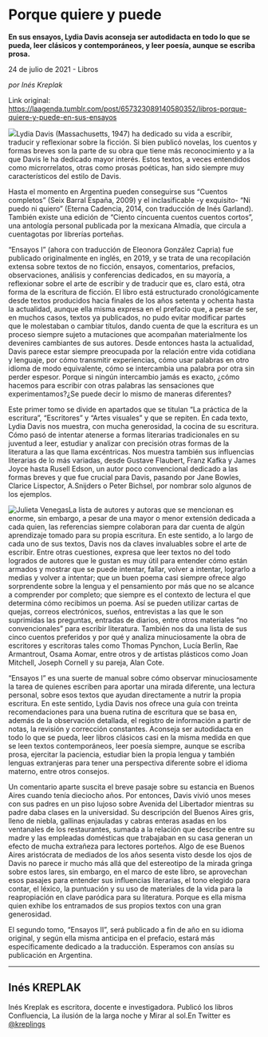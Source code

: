 # Porque quiere y puede

**En sus ensayos, Lydia Davis aconseja ser autodidacta en todo lo que se pueda, leer clásicos y contemporáneos, y leer poesía, aunque se escriba prosa.**

24 de julio de 2021 - Libros

_por Inés Kreplak_

Link original: https://laagenda.tumblr.com/post/657323089140580352/libros-porque-quiere-y-puede-en-sus-ensayos

![](https://64.media.tumblr.com/fb551b7fc169f220fb120acabe84a7b3/bca033de509c7062-7b/s500x750/5651ba157c98c0aaaa73b6418f602d6b225d0888.jpg)Lydia Davis (Massachusetts, 1947) ha dedicado su vida a escribir, traducir y reflexionar sobre la ficción. Si bien publicó novelas, los cuentos y formas breves son la parte de su obra que tiene más reconocimiento y a la que Davis le ha dedicado mayor interés. Estos textos, a veces entendidos como microrrelatos, otras como prosas poéticas, han sido siempre muy característicos del estilo de Davis. 

Hasta el momento en Argentina pueden conseguirse sus “Cuentos completos”  (Seix Barral España, 2009) y el inclasificable -y exquisito- “Ni puedo ni quiero” (Eterna Cadencia, 2014, con traducción de Inés Garland). También existe una edición de “Ciento cincuenta cuentos cuentos cortos”, una antología personal publicada por la mexicana Almadía, que circula a cuentagotas por librerías porteñas.

“Ensayos I” (ahora con traducción de Eleonora González Capria) fue publicado originalmente en inglés, en 2019, y se trata de una recopilación extensa sobre textos de no ficción, ensayos, comentarios, prefacios, observaciones, análisis y conferencias dedicados, en su mayoría, a reflexionar sobre el arte de escribir y de traducir que es, claro está, otra forma de la escritura de ficción. El libro está estructurado cronológicamente desde textos producidos hacia finales de los años setenta y ochenta hasta la actualidad, aunque ella misma expresa en el prefacio que, a pesar de ser, en muchos casos, textos ya publicados, no pudo evitar modificar partes que le molestaban o cambiar títulos, dando cuenta de que la escritura es un proceso siempre sujeto a mutaciones que acompañan materialmente los devenires cambiantes de sus autores. Desde entonces hasta la actualidad, Davis parece estar siempre preocupada por la relación entre vida cotidiana y lenguaje, por cómo transmitir experiencias, cómo usar palabras en otro idioma de modo equivalente, cómo se intercambia una palabra por otra sin perder espesor. Porque si ningún intercambio jamás es exacto, ¿cómo hacemos para escribir con otras palabras las sensaciones que experimentamos?¿Se puede decir lo mismo de maneras diferentes? 

Este primer tomo se divide en apartados que se titulan “La práctica de la escritura”, “Escritores” y “Artes visuales” y que se repiten. En cada texto, Lydia Davis nos muestra, con mucha generosidad, la cocina de su escritura. Cómo pasó de intentar atenerse a formas literarias tradicionales en su juventud a leer, estudiar y analizar con precisión otras formas de la literatura a las que llama excéntricas. Nos muestra también sus influencias literarias de lo más variadas, desde Gustave Flaubert, Franz Kafka y James Joyce hasta Rusell Edson, un autor poco convencional dedicado a las formas breves y que fue crucial para Davis, pasando por Jane Bowles, Clarice Lispector, A.Snijders o Peter Bichsel, por nombrar solo algunos de los ejemplos.

![Julieta Venegas](https://64.media.tumblr.com/a1866f914f61494217bdb59703eb11a5/bca033de509c7062-8e/s250x400/2f2baaa7f91a3c7e96e80083261fa5008c6b0ab3.jpg)La lista de autores y autoras que se mencionan es enorme, sin embargo, a pesar de una mayor o menor extensión dedicada a cada quien, las referencias siempre colaboran para dar cuenta de algún aprendizaje tomado para su propia escritura. En este sentido, a lo largo de cada uno de sus textos, Davis nos da claves invaluables sobre el arte de escribir. Entre otras cuestiones, expresa que leer textos no del todo logrados de autores que le gustan es muy útil para entender cómo están armados y mostrar que se puede intentar, fallar, volver a intentar, lograrlo a medias y volver a intentar; que un buen poema casi siempre ofrece algo sorprendente sobre la lengua y el pensamiento por más que no se alcance a comprender por completo; que siempre es el contexto de lectura el que determina cómo recibimos un poema. Así se pueden utilizar cartas de quejas, correos electrónicos, sueños, entrevistas a las que le son suprimidas las preguntas, entradas de diarios, entre otros materiales “no convencionales” para escribir literatura. También nos da una lista de sus cinco cuentos preferidos y por qué y analiza minuciosamente la obra de escritores y escritoras tales como Thomas Pynchon, Lucía Berlin, Rae Armantrout, Osama Aomar, entre otros y de artistas plásticos como Joan Mitchell, Joseph Cornell y su pareja, Alan Cote.


“Ensayos I” es una suerte de manual sobre cómo observar minuciosamente la tarea de quienes escriben para aportar una mirada diferente, una lectura personal, sobre esos textos que ayudan directamente a nutrir la propia escritura. En este sentido, Lydia Davis nos ofrece una guía con treinta recomendaciones para una buena rutina de escritura que se basa en, además de la observación detallada, el registro de información a partir de notas, la revisión y corrección constantes. Aconseja ser autodidacta en todo lo que se pueda, leer libros clásicos casi en la misma medida en que se leen textos contemporáneos, leer poesía siempre, aunque se escriba prosa, ejercitar la paciencia, estudiar bien la propia lengua y también lenguas extranjeras para tener una perspectiva diferente sobre el idioma materno, entre otros consejos.  

Un comentario aparte suscita el breve pasaje sobre su estancia en Buenos Aires cuando tenía dieciocho años. Por entonces, Davis vivió unos meses con sus padres en un piso lujoso sobre Avenida del Libertador mientras su padre daba clases en la universidad. Su descripción del Buenos Aires gris, lleno de niebla, gallinas enjauladas y cabras enteras asadas en los ventanales de los restaurantes, sumada a la relación que describe entre su madre y las empleadas domésticas que trabajaban en su casa generan un efecto de mucha extrañeza para lectores porteños. Algo de ese Buenos Aires aristócrata de mediados de los años sesenta visto desde los ojos de Davis no parece ir mucho más allá que del estereotipo de la mirada gringa sobre estos lares, sin embargo, en el marco de este libro, se aprovechan esos pasajes para entender sus influencias literarias, el tono elegido para contar, el léxico, la puntuación y su uso de materiales de la vida para la reapropiación en clave paródica para su literatura. Porque es ella misma quien exhibe los entramados de sus propios textos con una gran generosidad. 

El segundo tomo, “Ensayos II”, será publicado a fin de año en su idioma original, y según ella misma anticipa en el prefacio, estará más específicamente dedicado a la traducción. Esperamos con ansías su publicación en Argentina. 

  




---

Inés KREPLAK
------------

 Inés Kreplak es escritora, docente e investigadora. Publicó los libros Confluencia, La ilusión de la larga noche y Mirar al sol.En Twitter es [@kreplings](https://twitter.com/kreplings)

